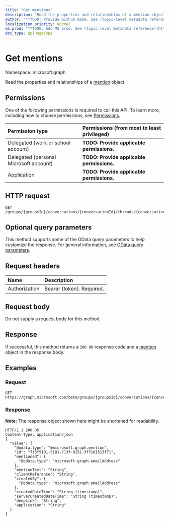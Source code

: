 ```yaml
---
title: "Get mentions"
description: "Read the properties and relationships of a mention object."
author: "**TODO: Provide Github Name. See [topic-level metadata reference](https://msgo.azurewebsites.net/add/document/guidelines/metadata.html#topic-level-metadata)**"
localization_priority: Normal
ms.prod: "**TODO: Add MS prod. See [topic-level metadata reference](https://msgo.azurewebsites.net/add/document/guidelines/metadata.html#topic-level-metadata)**"
doc_type: apiPageType
---
```


# Get mentions
Namespace: microsoft.graph

Read the properties and relationships of a [mention](../resources/mention.md) object.

## Permissions
One of the following permissions is required to call this API. To learn more, including how to choose permissions, see [Permissions](/concepts/permissions-reference.md).

|Permission type|Permissions (from most to least privileged)|
|:---|:---|
|Delegated (work or school account)|**TODO: Provide applicable permissions.**|
|Delegated (personal Microsoft account)|**TODO: Provide applicable permissions.**|
|Application|**TODO: Provide applicable permissions.**|

## HTTP request

<!-- {
  "blockType": "ignored"
}
-->
``` http
GET /groups/{groupsId}/conversations/{conversationId}/threads/{conversationThreadId}/posts/{postId}/mentions
```

## Optional query parameters
This method supports some of the OData query parameters to help customize the response. For general information, see [OData query parameters](/graph/query-parameters).

## Request headers
|Name|Description|
|:---|:---|
|Authorization|Bearer {token}. Required.|

## Request body
Do not supply a request body for this method.

## Response

If successful, this method returns a `200 OK` response code and a [mention](../resources/mention.md) object in the response body.

## Examples

### Request
<!-- {
  "blockType": "request",
  "name": "get_mention"
}
-->
``` http
GET https://graph.microsoft.com/beta/groups/{groupsId}/conversations/{conversationId}/threads/{conversationThreadId}/posts/{postId}/mentions
```


### Response
**Note:** The response object shown here might be shortened for readability.
<!-- {
  "blockType": "response",
  "truncated": true,
  "@odata.type": "microsoft.graph.mention"
}
-->
``` http
HTTP/1.1 200 OK
Content-Type: application/json
{
  "value": {
    "@odata.type": "#microsoft.graph.mention",
    "id": "713f5101-5101-713f-0151-3f7101513f71",
    "mentioned": {
      "@odata.type": "microsoft.graph.emailAddress"
    },
    "mentionText": "String",
    "clientReference": "String",
    "createdBy": {
      "@odata.type": "microsoft.graph.emailAddress"
    },
    "createdDateTime": "String (timestamp)",
    "serverCreatedDateTime": "String (timestamp)",
    "deepLink": "String",
    "application": "String"
  }
}
```

